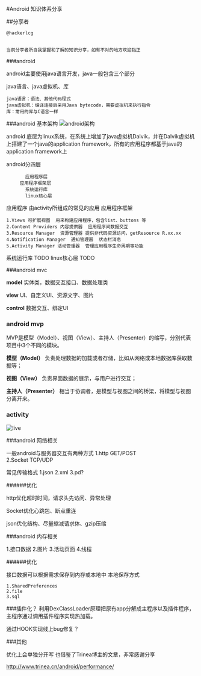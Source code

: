 ﻿#Android 知识体系分享

##分享者

```
@hackerlcg


当前分享者所自我掌握和了解的知识分享，如有不对的地方欢迎指正
```

###android 

android主要使用java语言开发，java一般包含三个部分

java语言、java虚拟机、库

```
java语言：语法、其他代码程式
java虚拟机：编译连接后采用Java bytecode，需要虚拟机来执行指令
库：常用的库与C语言一样
```

###android 基本架构
![android架构](http://images.cnitblog.com/blog/473657/201301/18203746-970e2cbe223e4c1c9ca129e7a2feb6c6.jpg)


android 底层为linux系统，在系统上增加了java虚拟机Dalvik，并在Dalvik虚拟机上搭建了一个java的application framework，所有的应用程序都基于java的application framework上

android分四层

```
       应用程序层
     应用程序框架层
	   系统运行库
       linux核心层

```

应用程序
由activity所组成的常见的应用
应用程序框架

```
1.Views 可扩展视图  用来构建应用程序，包含list、buttons 等
2.Content Providers 内容提供器  应用程序间数据交互
3.Resource Manager  资源管理器 提供非代码资源访问，getResource R.xx.xx
4.Notification Manager  通知管理器  状态栏消息
5.Activity Manager 活动管理器  管理应用程序生命周期等功能
```
系统运行库
TODO
linux核心层
TODO

###android mvc


**model**
实体类，数据交互接口、数据处理类



**view**
UI、自定义UI、资源文字、图片



**control**
数据交互、绑定UI

### android mvp

MVP是模型（Model）、视图（View）、主持人（Presenter）的缩写，分别代表项目中3个不同的模块。

**模型（Model）**
负责处理数据的加载或者存储，比如从网络或本地数据库获取数据等；

**视图（View）**
负责界面数据的展示，与用户进行交互；

**主持人（Presenter）**
相当于协调者，是模型与视图之间的桥梁，将模型与视图分离开来。

### activity
![live](http://pic002.cnblogs.com/images/2012/402670/2012050219053256.jpg)

###android 网络相关

一般android与服务器交互有两种方式
1.http GET/POST  
2.Socket TCP/UDP

常见传输格式
1.json
2.xml
3.pd?

######优化

http优化超时时间，请求头先访问、异常处理

Socket优化心跳包、断点重连

json优化结构、尽量缩减请求体、gzip压缩

###android 内存相关

1.接口数据
2.图片
3.活动页面
4.线程

######优化

接口数据可以根据需求保存到内存或本地中
本地保存方式
```
1.SharedPreferences
2.file
3.sql
```

###插件化？
利用DexClassLoader原理把原有app分解成主程序以及插件程序，主程序通过调用插件程序实现热加载。

通过HOOK实现线上bug修复？

###其他

优化上会单独分开写
也借鉴了Trinea博主的文章，非常感谢分享

http://www.trinea.cn/android/performance/
